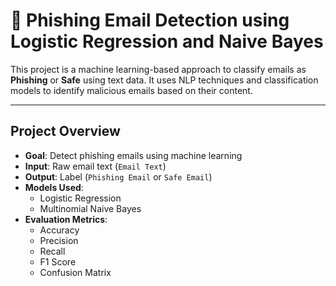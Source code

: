 # 📧 Phishing Email Detection using Logistic Regression and Naive Bayes

This project is a machine learning-based approach to classify emails as **Phishing** or **Safe** using text data. It uses NLP techniques and classification models to identify malicious emails based on their content.

---

## Project Overview

- **Goal**: Detect phishing emails using machine learning
- **Input**: Raw email text (`Email Text`)
- **Output**: Label (`Phishing Email` or `Safe Email`)
- **Models Used**:
  - Logistic Regression
  - Multinomial Naive Bayes
- **Evaluation Metrics**:
  - Accuracy
  - Precision
  - Recall
  - F1 Score
  - Confusion Matrix

